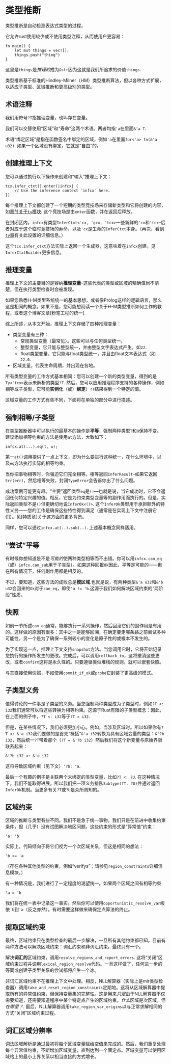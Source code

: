 # 类型推断

类型推断是自动检测表达式类型的过程。

它允许rust使用较少或不使用类型注释，从而使用户更容易：

```rust,ignore
fn main() {
    let mut things = vec![];
    things.push("thing")
}
```

这里是`things`是*推理的*成为`&str`因为这就是我们所追求的价值`things`.

类型推断基于标准的Hindley-Milner（HM）类型推断算法，但以各种方式扩展，以适应子类型、区域推断和更高级别的类型。

## 术语注释

我们用符号`?T`指推理变量，也叫存在变量。

我们可以交替使用“区域”和“寿命”这两个术语。两者均指`'a`在里面`&'a T`.

术语“绑定区域”是指在函数签名中绑定的区域，例如`'a`在里面`for<'a> fn(&'a u32)`. 如果一个区域没有绑定，它就是“自由”的。

## 创建推理上下文

您可以通过执行以下操作来创建和“输入”推理上下文：

```rust,ignore
tcx.infer_ctxt().enter(|infcx| {
    // Use the inference context `infcx` here.
})
```

每个推理上下文都创建了一个短期的类型竞技场来存储新类型和它将创建的内容，如[章节关于`ty`模块][ty-ch]. 这个竞技场是由`enter`函数，并在返回后释放。

[ty-ch]: ty.html

在封闭区内，`infcx`有类型`InferCtxt<'cx, 'gcx, 'tcx>`一些新鲜的`'cx`和`'tcx`–后者对应于这个临时竞技场的寿命，以及`'cx`是生命的`InferCtxt`本身。（再次，看到[`ty`章][ty-ch]有关此设置的详细信息。）

这个`tcx.infer_ctxt`方法实际上返回一个生成器，这意味着在`infcx`创建。见`InferCtxtBuilder`更多信息。

<a name="vars"></a>

## 推理变量

推理上下文的主要目的是容纳**推理变量**–这些代表的类型或区域的精确值尚不清楚，但在执行类型检查时会被发现。

如果您熟悉H-M类型系统统一的基本思想，或者像Prolog这样的逻辑语言，那么这是相同的概念。如果不是，您可能想阅读一个关于H-M类型推断如何工作的教程，或者这个博客文章[粉笔工程的统一].

[unification in the chalk project]: http://smallcultfollowing.com/babysteps/blog/2017/03/25/unification-in-chalk-part-1/

综上所述，从本文开始，推理上下文存储了四种推理变量：

-   类型变量有三种：
    -   常规类型变量（最常见）。这些可以与任何类型统一。
    -   整型变量，它只能与整型统一，并由整型文字表达式产生，如`22`.
    -   float类型变量，它只能与float类型统一，并且由float文本表达式（如`22.0`.
-   区域变量，代表生命周期，并出现在各地。

所有类型变量的工作方式基本相同：您可以创建一个新的类型变量，得到的是`Ty<'tcx>`表示未解析的类型`?T`. 然后，您可以应用推理程序支持的各种操作，例如相等或子类型，它可能**实例化**（或）**绑定**）`?T`结果得到一个特定的值。

区域变量的工作方式有些不同，下面将在单独的部分中进行描述。

## 强制相等/子类型

在类型推断器中可以执行的最基本的操作是**平等**，强制两种类型`T`和`U`保持不变。建议添加相等约束的方法是使用`at`方法，大致如下：

```rust,ignore
infcx.at(...).eq(t, u);
```

第一`at()`调用提供了一点上下文，即为什么要进行这种统一，在什么环境中，以及`eq`方法执行实际的相等约束。

当你把事物相等时，你强迫它们完全相等。相等返回`InferResult`–如果它返回`Err(err)`，然后相等失败，封闭`TypeError`会告诉你出了什么问题。

成功案例可能更有趣。“主要”返回类型`eq`是`()`—也就是说，当它成功时，它不会返回任何特定兴趣的值。相反，它是为约束类型变量等的副作用而执行的。但是，实际返回类型不是`()`但更确切地说`InferOk<()>`. 这个`InferOk`类型用于承担额外的特性义务——您的工作是确保这些特性得到满足（通常是在实现上下文中注册它们）。见[特质章]关于这方面的更多背景。

[trait chapter]: traits/resolution.html

同样，您可以通过`infcx.at(..).sub(..)`. 上述基本概念同样适用。

## “尝试”平等

有时候你想知道是不是*可能的*使两种类型相等而不出错。你可以用`infcx.can_eq`（或）`infcx.can_sub`用于子类型）。如果这种回报`Ok`因此，平等是可能的——但在所有情况下，任何副作用都是相反的。

不过，要知道，这些方法的成败总是**模区域**.也就是说，有两种类型`&'a u32`和`&'b u32`会回来的`Ok`对于`can_eq`，即使`'a != 'b`.这源于我们如何解决区域约束的“两阶段”性质。

## 快照

如前一节所述`can_eq`通常，能够执行一系列操作，然后回滚它们的副作用是有用的。这样做的原因有很多：其中之一是能够回溯，在确定要走哪条路之前尝试多种可能性。另一个是为了确保一系列较小的变化是原子性的或根本不发生的。

为了实现这一点，推理上下文支持`snapshot`方法。当您调用它时，它将开始记录您执行的操作所发生的更改。完成后，可以调用`rollback_to`，这将撤消这些更改，或者`confirm`这将是永久性的。只要遵循类似堆栈的规则，就可以嵌套快照。

与其直接使用快照，不如使用`commit_if_ok`或`probe`它封装了更高级的模式。

## 子类型义务

值得讨论的一件事是子类型的义务。当您强制两种类型成为子类型时，例如`?T <: i32`我们通常可以将这些转换为相等约束。这源于Rust有限的子类型概念：因此，在上面的例子中，`?T <: i32`等于`?T = i32`.

但是，在某些情况下，我们必须更加小心。例如，当涉及区域时。所以如果你有`?T <: &'a i32`我们要做的是首先“概括”`&'a i32`转换为具有区域变量的类型：`&'?b i32`，然后统一`?T`带着那个（`?T = &'?b i32`）然后我们将这个新变量与原始界限联系起来：

```text
&'?b i32 <: &'a i32
```

这将导致区域约束（见下文）`'?b: 'a`.

最后一个有趣的例子是关联两个未绑定的类型变量，比如`?T <: ?U`.  在这种情况下，我们不能取得进展，所以我们把一项义务排队`Subtype(?T, ?U)`并通过返回`InferOk`机制。当更多有关`?T`或`?U`是众所周知的。

## 区域约束

区域的推断与类型有些不同。我们不是急于统一事物，我们只是在前进中收集约束条件，但（几乎）没有试图解决地区问题。这些约束的形式是“异常值”约束：

```text
'a: 'b
```

实际上，代码倾向于将它们视为一个次区域关系，但这是相同的想法：

```text
'b <= 'a
```

（存在各种其他类型的约束，例如“verifys”；请参见`region_constraints`详细信息模块。）

有一种情况是，我们进行了一定程度的渴望统一。如果两个区域之间有相等约束

```text
'a = 'b
```

我们将在统一表中记录这一事实。然后你可以使用`opportunistic_resolve_var`皈依`'b`到`'a`（反之亦然）。有时需要这样做来确保定点算法的终止。

## 提取区域约束

最终，区域约束只在类型检查的最后一步解决，一旦所有其他约束都已知。目前有两种方法可以解决区域约束：词汇约束和非词汇约束。最终只有一个。

解决**词汇的**区域约束，调用`resolve_regions_and_report_errors`.  这将“关闭”区域约束过程并调用`lexical_region_resolve`代码。一旦这样做了，任何进一步的等同或创建子类型关系的尝试都将产生一个冰。

非词汇区域约束不在推理上下文中处理。相反，NLL解算器（实际上是mir类型检查器）调用`take_and_reset_region_constraints`定期地。这将从区域解算器中提取所有的异常值约束，但保持变量集的完整性。这是用来*只是*由于NLL解算器不仅需要知道，还需要知道程序中某个特定点产生的区域约束。*什么*区域是次区域，但*在哪里？*. 最后，NLL解算器调用`take_region_var_origins`以与正常求解相同的方式“关闭”区域约束过程。

## 词汇区域分辨率

词法区域解析是通过最初将每个区域变量赋给空值来完成的。然后，我们重复处理每个异常值约束，不断增加区域变量，直到达到一个固定点。区域变量可以使用区域格上的最小上界关系以相当直接的方式增长。

